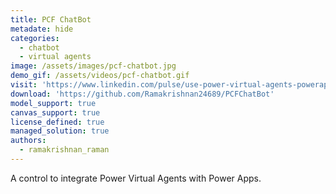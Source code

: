 ```yaml
---
title: PCF ChatBot
metadate: hide
categories:
  - chatbot
  - virtual agents
image: /assets/images/pcf-chatbot.jpg
demo_gif: /assets/videos/pcf-chatbot.gif
visit: 'https://www.linkedin.com/pulse/use-power-virtual-agents-powerapps-via-pcf-ramakrishnan-raman/'
download: 'https://github.com/Ramakrishnan24689/PCFChatBot'
model_support: true
canvas_support: true
license_defined: true
managed_solution: true
authors:
  - ramakrishnan_raman
---
```

A control to integrate Power Virtual Agents with Power Apps.
